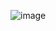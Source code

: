 ![image](https://cloud.githubusercontent.com/assets/25205868/22628667/ccecde6e-eb9d-11e6-82fe-64b8948b7766.PNG)
